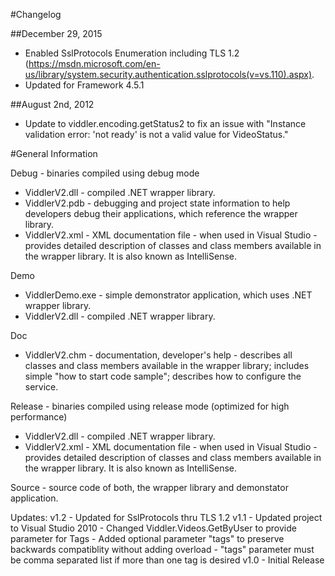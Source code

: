 #Changelog

##December 29, 2015
- Enabled SslProtocols Enumeration including TLS 1.2 (https://msdn.microsoft.com/en-us/library/system.security.authentication.sslprotocols(v=vs.110).aspx).
- Updated for Framework 4.5.1

##August 2nd, 2012
- Update to viddler.encoding.getStatus2 to fix an issue with "Instance validation error: 'not ready' is not a valid value for VideoStatus."

#General Information

Debug - binaries compiled using debug mode
- ViddlerV2.dll - compiled .NET wrapper library.
- ViddlerV2.pdb - debugging and project state information to help developers debug their applications, which reference the wrapper library.
- ViddlerV2.xml - XML documentation file - when used in Visual Studio - provides detailed description of classes and class members available in the wrapper library. It is also known as IntelliSense.

Demo
- ViddlerDemo.exe - simple demonstrator application, which uses .NET wrapper library.
- ViddlerV2.dll - compiled .NET wrapper library.

Doc
- ViddlerV2.chm - documentation, developer's help - describes all classes and class members available in the wrapper library; includes simple "how to start code sample"; describes how to configure the service.

Release - binaries compiled using release mode (optimized for high performance)
- ViddlerV2.dll - compiled .NET wrapper library.
- ViddlerV2.xml - XML documentation file - when used in Visual Studio - provides detailed description of classes and class members available in the wrapper library. It is also known as IntelliSense.

Source - source code of both, the wrapper library and demonstator application.

Updates:
	v1.2 - Updated for SslProtocols thru TLS 1.2
	v1.1 - Updated project to Visual Studio 2010
		 - Changed Viddler.Videos.GetByUser to provide parameter for Tags
			- Added optional parameter "tags" to preserve backwards compatiblity without adding overload
			- "tags" parameter must be comma separated list if more than one tag is desired
	v1.0 - Initial Release
